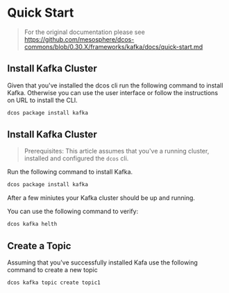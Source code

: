# <!-- Feature: --> Quick Start

> For the original documentation please see https://github.com/mesosphere/dcos-commons/blob/0.30.X/frameworks/kafka/docs/quick-start.md

## <!-- Scenario: --> Install Kafka Cluster

Given that you've installed the dcos cli 
run the following command to install Kafka. 
Otherwise you can use the user interface or follow the instructions on URL to install the  CLI.

```bash (command)
dcos package install kafka
```

<!--Then Kafka should start -->

## <!-- Scenario: --> Install Kafka Cluster

> Prerequisites: This article assumes that you've a running cluster, installed and configured the `dcos` cli.

Run the following command to install Kafka. 

```bash (install)
dcos package install kafka
```

<!-- Expect: --> After a few miniutes your Kafka cluster should be up and running. 
You can use the following command to verify:

```bash (verify)
dcos kafka helth
```

## <!-- Scenario: --> Create a Topic

Assuming that you've successfully installed Kafa 
use the following command to create a new topic

```bash (command)
dcos kafka topic create topic1
```
 
<!-- Then a new kafka topic should have been created -->
